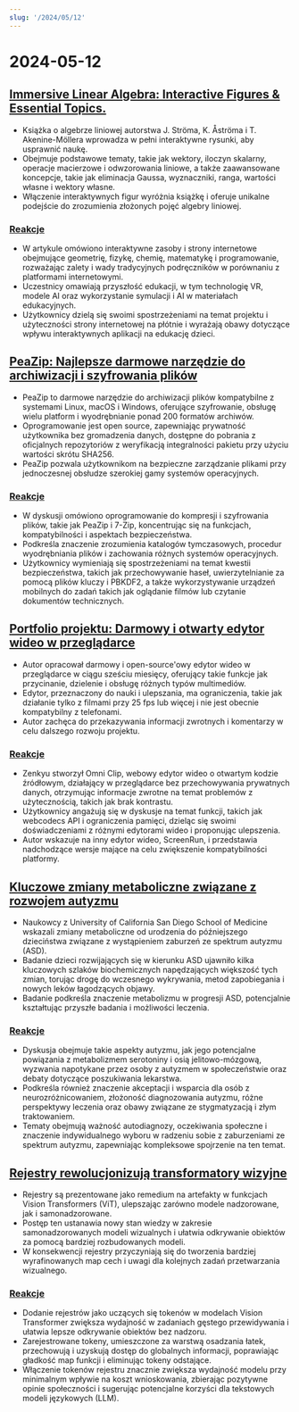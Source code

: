 ```yaml
---
slug: '/2024/05/12'
---
```


# 2024-05-12

## [Immersive Linear Algebra: Interactive Figures & Essential Topics.](http://immersivemath.com/ila/index.html)

- Książka o algebrze liniowej autorstwa J. Ströma, K. Åströma i T. Akenine-Möllera wprowadza w pełni interaktywne rysunki, aby usprawnić naukę.
- Obejmuje podstawowe tematy, takie jak wektory, iloczyn skalarny, operacje macierzowe i odwzorowania liniowe, a także zaawansowane koncepcje, takie jak eliminacja Gaussa, wyznaczniki, ranga, wartości własne i wektory własne.
- Włączenie interaktywnych figur wyróżnia książkę i oferuje unikalne podejście do zrozumienia złożonych pojęć algebry liniowej.

### [Reakcje](https://news.ycombinator.com/item?id=40329388)

- W artykule omówiono interaktywne zasoby i strony internetowe obejmujące geometrię, fizykę, chemię, matematykę i programowanie, rozważając zalety i wady tradycyjnych podręczników w porównaniu z platformami internetowymi.
- Uczestnicy omawiają przyszłość edukacji, w tym technologię VR, modele AI oraz wykorzystanie symulacji i AI w materiałach edukacyjnych.
- Użytkownicy dzielą się swoimi spostrzeżeniami na temat projektu i użyteczności strony internetowej na płótnie i wyrażają obawy dotyczące wpływu interaktywnych aplikacji na edukację dzieci.

## [PeaZip: Najlepsze darmowe narzędzie do archiwizacji i szyfrowania plików](https://peazip.github.io/)

- PeaZip to darmowe narzędzie do archiwizacji plików kompatybilne z systemami Linux, macOS i Windows, oferujące szyfrowanie, obsługę wielu platform i wyodrębnianie ponad 200 formatów archiwów.
- Oprogramowanie jest open source, zapewniając prywatność użytkownika bez gromadzenia danych, dostępne do pobrania z oficjalnych repozytoriów z weryfikacją integralności pakietu przy użyciu wartości skrótu SHA256.
- PeaZip pozwala użytkownikom na bezpieczne zarządzanie plikami przy jednoczesnej obsłudze szerokiej gamy systemów operacyjnych.

### [Reakcje](https://news.ycombinator.com/item?id=40327631)

- W dyskusji omówiono oprogramowanie do kompresji i szyfrowania plików, takie jak PeaZip i 7-Zip, koncentrując się na funkcjach, kompatybilności i aspektach bezpieczeństwa.
- Podkreśla znaczenie zrozumienia katalogów tymczasowych, procedur wyodrębniania plików i zachowania różnych systemów operacyjnych.
- Użytkownicy wymieniają się spostrzeżeniami na temat kwestii bezpieczeństwa, takich jak przechowywanie haseł, uwierzytelnianie za pomocą plików kluczy i PBKDF2, a także wykorzystywanie urządzeń mobilnych do zadań takich jak oglądanie filmów lub czytanie dokumentów technicznych.

## [Portfolio projektu: Darmowy i otwarty edytor wideo w przeglądarce](https://news.ycombinator.com/item?id=40331968)

- Autor opracował darmowy i open-source'owy edytor wideo w przeglądarce w ciągu sześciu miesięcy, oferujący takie funkcje jak przycinanie, dzielenie i obsługę różnych typów multimediów.
- Edytor, przeznaczony do nauki i ulepszania, ma ograniczenia, takie jak działanie tylko z filmami przy 25 fps lub więcej i nie jest obecnie kompatybilny z telefonami.
- Autor zachęca do przekazywania informacji zwrotnych i komentarzy w celu dalszego rozwoju projektu.

### [Reakcje](https://news.ycombinator.com/item?id=40331968)

- Zenkyu stworzył Omni Clip, webowy edytor wideo o otwartym kodzie źródłowym, działający w przeglądarce bez przechowywania prywatnych danych, otrzymując informacje zwrotne na temat problemów z użytecznością, takich jak brak kontrastu.
- Użytkownicy angażują się w dyskusje na temat funkcji, takich jak webcodecs API i ograniczenia pamięci, dzieląc się swoimi doświadczeniami z różnymi edytorami wideo i proponując ulepszenia.
- Autor wskazuje na inny edytor wideo, ScreenRun, i przedstawia nadchodzące wersje mające na celu zwiększenie kompatybilności platformy.

## [Kluczowe zmiany metaboliczne związane z rozwojem autyzmu](https://medicalxpress.com/news/2024-05-metabolism-autism-reveals-developmental.html)

- Naukowcy z University of California San Diego School of Medicine wskazali zmiany metaboliczne od urodzenia do późniejszego dzieciństwa związane z wystąpieniem zaburzeń ze spektrum autyzmu (ASD).
- Badanie dzieci rozwijających się w kierunku ASD ujawniło kilka kluczowych szlaków biochemicznych napędzających większość tych zmian, torując drogę do wczesnego wykrywania, metod zapobiegania i nowych leków łagodzących objawy.
- Badanie podkreśla znaczenie metabolizmu w progresji ASD, potencjalnie kształtując przyszłe badania i możliwości leczenia.

### [Reakcje](https://news.ycombinator.com/item?id=40328616)

- Dyskusja obejmuje takie aspekty autyzmu, jak jego potencjalne powiązania z metabolizmem serotoniny i osią jelitowo-mózgową, wyzwania napotykane przez osoby z autyzmem w społeczeństwie oraz debaty dotyczące poszukiwania lekarstwa.
- Podkreśla również znaczenie akceptacji i wsparcia dla osób z neurozróżnicowaniem, złożoność diagnozowania autyzmu, różne perspektywy leczenia oraz obawy związane ze stygmatyzacją i złym traktowaniem.
- Tematy obejmują ważność autodiagnozy, oczekiwania społeczne i znaczenie indywidualnego wyboru w radzeniu sobie z zaburzeniami ze spektrum autyzmu, zapewniając kompleksowe spojrzenie na ten temat.

## [Rejestry rewolucjonizują transformatory wizyjne](https://openreview.net/forum?id=2dnO3LLiJ1)

- Rejestry są prezentowane jako remedium na artefakty w funkcjach Vision Transformers (ViT), ulepszając zarówno modele nadzorowane, jak i samonadzorowane.
- Postęp ten ustanawia nowy stan wiedzy w zakresie samonadzorowanych modeli wizualnych i ułatwia odkrywanie obiektów za pomocą bardziej rozbudowanych modeli.
- W konsekwencji rejestry przyczyniają się do tworzenia bardziej wyrafinowanych map cech i uwagi dla kolejnych zadań przetwarzania wizualnego.

### [Reakcje](https://news.ycombinator.com/item?id=40329675)

- Dodanie rejestrów jako uczących się tokenów w modelach Vision Transformer zwiększa wydajność w zadaniach gęstego przewidywania i ułatwia lepsze odkrywanie obiektów bez nadzoru.
- Zarejestrowane tokeny, umieszczone za warstwą osadzania łatek, przechowują i uzyskują dostęp do globalnych informacji, poprawiając gładkość map funkcji i eliminując tokeny odstające.
- Włączenie tokenów rejestru znacznie zwiększa wydajność modelu przy minimalnym wpływie na koszt wnioskowania, zbierając pozytywne opinie społeczności i sugerując potencjalne korzyści dla tekstowych modeli językowych (LLM).

<head>
  <meta property="og:title" content="Immersive Linear Algebra: Interactive Figures & Essential Topics." />
  <meta property="og:type" content="website" />
  <meta property="og:image" content="https://og.cho.sh/api/og/?title=Immersive%20Linear%20Algebra%3A%20Interactive%20Figures%20%26%20Essential%20Topics.&subheading=niedziela%2C%2012%20maja%202024%3A%20Podsumowanie%20Hacker%20News" />
</head>
